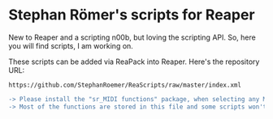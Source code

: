 # Stephan Römer's scripts for Reaper

New to Reaper and a scripting n00b, but loving the scripting API. So, here you will find scripts, I am working on.

These scripts can be added via ReaPack into Reaper. Here's the repository URL:

```
https://github.com/StephanRoemer/ReaScripts/raw/master/index.xml
```

```diff
-> Please install the "sr_MIDI functions" package, when selecting any MIDI Editor scripts. 
-> Most of the functions are stored in this file and some scripts won't work without it!
```
